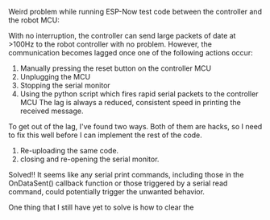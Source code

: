 Weird problem while running ESP-Now test code between the controller and the robot MCU:

With no interruption, the controller can send large packets of date at >100Hz to the robot controller with no problem. However, the communication becomes lagged once one of the following actions occur:
1. Manually pressing the reset button on the controller MCU
2. Unplugging the MCU
3. Stopping the serial monitor
4. Using the python script which fires rapid serial packets to the controller MCU
The lag is always a reduced, consistent speed in printing the received message.

To get out of the lag, I've found two ways. Both of them are hacks, so I need to fix this well before I can implement the rest of the code.
1. Re-uploading the same code.
2. closing and re-opening the serial monitor.

Solved!!
It seems like any serial print commands, including those in the OnDataSent() callback function or those triggered by a serial read command, could potentially trigger the unwanted behavior.


One thing that I still have yet to solve is how to clear the 